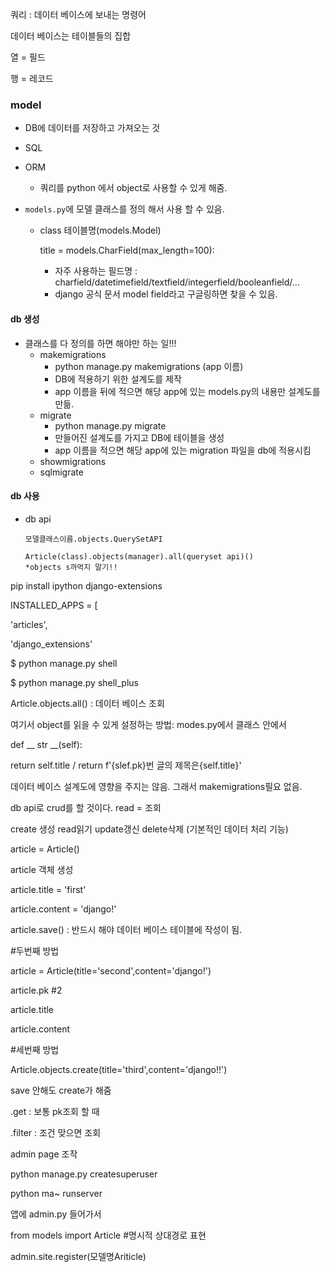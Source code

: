 쿼리 : 데이터 베이스에 보내는 명령어

데이터 베이스는 테이블들의 집합



열 = 필드

행 = 레코드



### model

* DB에 데이터를 저장하고 가져오는 것

* SQL

* ORM

  * 쿼리를 python 에서 object로 사용할 수 있게 해줌.

* `models.py`에 모델 클래스를 정의 해서 사용 할 수 있음.

  * class 테이블명(models.Model)

    title =  models.CharField(max_length=100):

    * 자주 사용하는 필드명 : charfield/datetimefield/textfield/integerfield/booleanfield/...
    * django 공식 문서 model field라고 구글링하면 찾을 수 있음.



#### db 생성

* 클래스를 다 정의를 하면 해야만 하는 일!!!
  * makemigrations
    * python manage.py makemigrations (app 이름)
    * DB에 적용하기 위한 설계도를 제작
    * app 이름을 뒤에 적으면 해당 app에 있는 models.py의 내용만 설계도를 만듦.
  * migrate
    * python manage.py migrate
    * 만들어진 설계도를 가지고 DB에 테이블을 생성
    * app 이름을 적으면 해당 app에 있는 migration 파일을 db에 적용시킴
  * showmigrations
  * sqlmigrate



#### db 사용

* db api

  ```select
  모델클래스이름.objects.QuerySetAPI
  
  Article(class).objects(manager).all(queryset api)()
  *objects s까먹지 말기!!
  ```



pip install ipython django-extensions



INSTALLED_APPS = [

  'articles',

  'django_extensions'



$ python manage.py shell

$ python manage.py shell_plus



Article.objects.all()  : 데이터 베이스 조회

여기서 object를 읽을 수 있게 설정하는 방법: modes.py에서 클래스 안에서

def  __ str __(self):

return self.title / return f'{slef.pk}번 글의 제목은{self.title}'

데이터 베이스 설계도에 영향을 주지는 않음. 그래서 makemigrations필요 없음.

db api로 crud를 할 것이다. read = 조회

create 생성 read읽기 update갱신 delete삭제 (기본적인 데이터 처리 기능)



article = Article()

article 객체 생성



article.title = 'first'

article.content = 'django!'

article.save() : 반드시 해야 데이터 베이스 테이블에 작성이 됨.



#두번째 방법

article = Article(title='second',content='django!')



article.pk #2

article.title

article.content



#세번째 방법

Article.objects.create(title='third',content='django!!')

save 안해도 create가 해줌 



.get : 보통 pk조회 할 때

.filter : 조건 맞으면 조회



admin page 조작

python manage.py createsuperuser

python ma~ runserver

앱에 admin.py 들어가서 

from models import Article #명시적 상대경로 표현

admin.site.register(모델명Ariticle)

